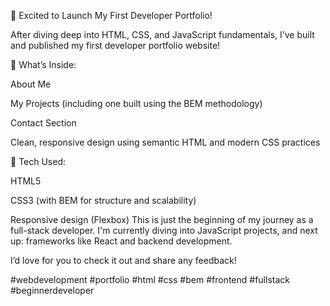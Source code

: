 🎉 Excited to Launch My First Developer Portfolio!

After diving deep into HTML, CSS, and JavaScript fundamentals, I’ve built and published my first developer portfolio website!

💼 What’s Inside:

About Me

My Projects (including one built using the BEM methodology)

Contact Section

Clean, responsive design using semantic HTML and modern CSS practices

🔧 Tech Used:

HTML5

CSS3 (with BEM for structure and scalability)

Responsive design (Flexbox)
This is just the beginning of my journey as a full-stack developer. I'm currently diving into JavaScript projects, and next up: frameworks like React and backend development.

I’d love for you to check it out and share any feedback!

#webdevelopment #portfolio #html #css #bem #frontend #fullstack #beginnerdeveloper
